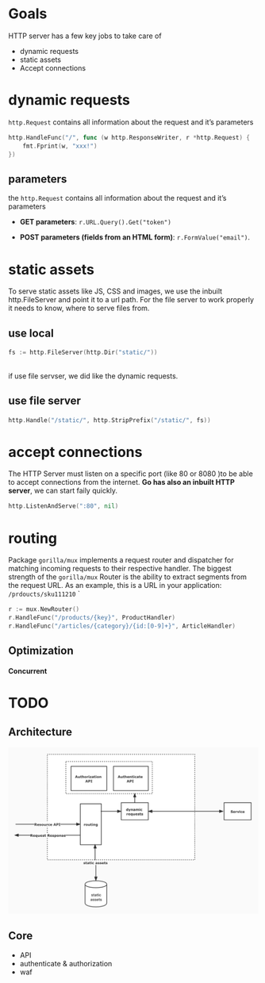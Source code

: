  # Goals
 HTTP server has a few key jobs to take care of
 * dynamic requests
 * static assets
 * Accept connections


# dynamic requests
`http.Request` contains all information about the request and it’s parameters

``` go
http.HandleFunc("/", func (w http.ResponseWriter, r *http.Request) {
    fmt.Fprint(w, "xxx!")
})
```

## parameters

the `http.Request` contains all information about the request and it’s parameters

* **GET parameters**: `r.URL.Query().Get("token")`  

* **POST parameters (fields from an HTML form)**: `r.FormValue("email")`.



# static assets
 To serve static assets like JS, CSS and images, we use the inbuilt http.FileServer and point it to a url path. For the file server to work properly it needs to know, where to serve files from. 
 ## use local
 ``` go
fs := http.FileServer(http.Dir("static/"))
    
 ```
if use file servser, we did like the dynamic requests.
## use file server
``` go
http.Handle("/static/", http.StripPrefix("/static/", fs))
```


# accept connections
 The HTTP Server must listen on a specific port (like 80 or 8080 )to be able to accept connections from the internet. **Go has also an inbuilt HTTP server**, we can start faily quickly.
 ``` go
 http.ListenAndServe(":80", nil)
 ```
# routing
Package `gorilla/mux`  implements a request router and dispatcher for matching incoming requests to their respective handler.
The biggest strength of the `gorilla/mux`  Router is the ability to extract segments from the request URL. As an example, this is a URL in your application:
`/prdoucts/sku111210`
`

``` go
r := mux.NewRouter()
r.HandleFunc("/products/{key}", ProductHandler)
r.HandleFunc("/articles/{category}/{id:[0-9]+}", ArticleHandler)
```

## Optimization
#### Concurrent



# TODO
## Architecture

![api-gateway](./images/api-gateway.jpg)

## Core
* API
* authenticate & authorization
* waf

